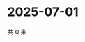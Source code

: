 # 2025-07-01

共 0 条

<!-- BEGIN ZHIHUVIDEO -->
<!-- 最后更新时间 Tue Jul 01 2025 05:10:53 GMT+0800 (China Standard Time) -->

<!-- END ZHIHUVIDEO -->

